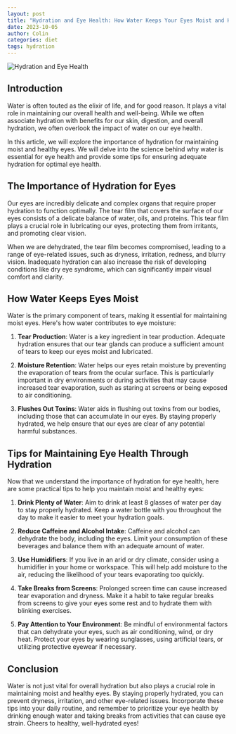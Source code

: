 ```yaml
---
layout: post
title: "Hydration and Eye Health: How Water Keeps Your Eyes Moist and Healthy"
date: 2023-10-05
author: Colin
categories: diet
tags: hydration
---
```


![Hydration and Eye Health](https://source.unsplash.com/1600x900/?water)

## Introduction

Water is often touted as the elixir of life, and for good reason. It plays a vital role in maintaining our overall health and well-being. While we often associate hydration with benefits for our skin, digestion, and overall hydration, we often overlook the impact of water on our eye health.

In this article, we will explore the importance of hydration for maintaining moist and healthy eyes. We will delve into the science behind why water is essential for eye health and provide some tips for ensuring adequate hydration for optimal eye health.

## The Importance of Hydration for Eyes

Our eyes are incredibly delicate and complex organs that require proper hydration to function optimally. The tear film that covers the surface of our eyes consists of a delicate balance of water, oils, and proteins. This tear film plays a crucial role in lubricating our eyes, protecting them from irritants, and promoting clear vision.

When we are dehydrated, the tear film becomes compromised, leading to a range of eye-related issues, such as dryness, irritation, redness, and blurry vision. Inadequate hydration can also increase the risk of developing conditions like dry eye syndrome, which can significantly impair visual comfort and clarity.

## How Water Keeps Eyes Moist

Water is the primary component of tears, making it essential for maintaining moist eyes. Here's how water contributes to eye moisture:

1. **Tear Production**: Water is a key ingredient in tear production. Adequate hydration ensures that our tear glands can produce a sufficient amount of tears to keep our eyes moist and lubricated.

2. **Moisture Retention**: Water helps our eyes retain moisture by preventing the evaporation of tears from the ocular surface. This is particularly important in dry environments or during activities that may cause increased tear evaporation, such as staring at screens or being exposed to air conditioning.

3. **Flushes Out Toxins**: Water aids in flushing out toxins from our bodies, including those that can accumulate in our eyes. By staying properly hydrated, we help ensure that our eyes are clear of any potential harmful substances.

## Tips for Maintaining Eye Health Through Hydration

Now that we understand the importance of hydration for eye health, here are some practical tips to help you maintain moist and healthy eyes:

1. **Drink Plenty of Water**: Aim to drink at least 8 glasses of water per day to stay properly hydrated. Keep a water bottle with you throughout the day to make it easier to meet your hydration goals.

2. **Reduce Caffeine and Alcohol Intake**: Caffeine and alcohol can dehydrate the body, including the eyes. Limit your consumption of these beverages and balance them with an adequate amount of water.

3. **Use Humidifiers**: If you live in an arid or dry climate, consider using a humidifier in your home or workspace. This will help add moisture to the air, reducing the likelihood of your tears evaporating too quickly.

4. **Take Breaks from Screens**: Prolonged screen time can cause increased tear evaporation and dryness. Make it a habit to take regular breaks from screens to give your eyes some rest and to hydrate them with blinking exercises.

5. **Pay Attention to Your Environment**: Be mindful of environmental factors that can dehydrate your eyes, such as air conditioning, wind, or dry heat. Protect your eyes by wearing sunglasses, using artificial tears, or utilizing protective eyewear if necessary.

## Conclusion

Water is not just vital for overall hydration but also plays a crucial role in maintaining moist and healthy eyes. By staying properly hydrated, you can prevent dryness, irritation, and other eye-related issues. Incorporate these tips into your daily routine, and remember to prioritize your eye health by drinking enough water and taking breaks from activities that can cause eye strain. Cheers to healthy, well-hydrated eyes!